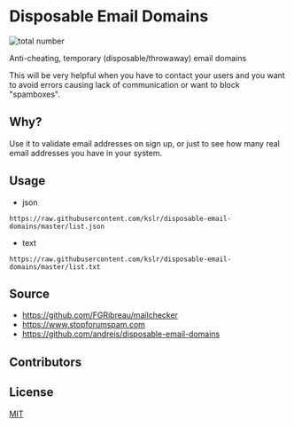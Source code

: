 # Disposable Email Domains

![total number](https://img.shields.io/endpoint.svg?color=blue&style=for-the-badge&url=https%3A%2F%2Fraw.githubusercontent.com%2Fkslr%2Fdisposable-email-domains%2Fmaster%2Fshields.json)

Anti-cheating, temporary (disposable/throwaway) email domains

This will be very helpful when you have to contact your users and you want to avoid errors causing lack of communication or want to block "spamboxes".

## Why?

Use it to validate email addresses on sign up, or just to see how many real email addresses you have in your system.

## Usage
* json

``` 
https://raw.githubusercontent.com/kslr/disposable-email-domains/master/list.json 
```

* text
```
https://raw.githubusercontent.com/kslr/disposable-email-domains/master/list.txt
```
## Source
* https://github.com/FGRibreau/mailchecker
* https://www.stopforumspam.com
* https://github.com/andreis/disposable-email-domains

## Contributors


## License
[MIT](LICENSE)
